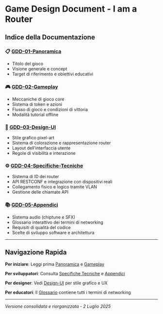# Game Design Document - I am a Router

## Indice della Documentazione

### 📋 [GDD-01-Panoramica](./GDD-01-Panoramica.md)
- Titolo del gioco
- Visione generale e concept
- Target di riferimento e obiettivi educativi

### 🎮 [GDD-02-Gameplay](./GDD-02-Gameplay.md)
- Meccaniche di gioco core
- Sistema di token e azioni
- Flusso di gioco e condizioni di vittoria
- Modalità tutorial offline

### 🎨 [GDD-03-Design-UI](./GDD-03-Design-UI.md)
- Stile grafico pixel-art
- Sistema di colorazione e rappresentazione router
- Layout dell'interfaccia utente
- Regole di visibilità e interazione

### ⚙️ [GDD-04-Specifiche-Tecniche](./GDD-04-Specifiche-Tecniche.md)
- Sistema di ID dei router
- API RESTCONF e integrazione con dispositivi reali
- Collegamento fisico e logico tramite VLAN
- Gestione delle chiamate API

### 📚 [GDD-05-Appendici](./GDD-05-Appendici.md)
- Sistema audio (chiptune e SFX)
- Glossario interattivo dei termini di networking
- Requisiti di qualità del codice
- Scelte di sviluppo software e architettura

---

## Navigazione Rapida

**Per iniziare**: Leggi prima [Panoramica](./GDD-01-Panoramica.md) e [Gameplay](./GDD-02-Gameplay.md)

**Per sviluppatori**: Consulta [Specifiche Tecniche](./GDD-04-Specifiche-Tecniche.md) e [Appendici](./GDD-05-Appendici.md)

**Per designer**: Vedi [Design-UI](./GDD-03-Design-UI.md) per stile grafico e UX

**Per educatori**: Il [Glossario](./GDD-05-Appendici.md#2-glossario-interattivo) contiene tutti i termini di networking

---

*Versione consolidata e riorganizzata - 2 Luglio 2025*
